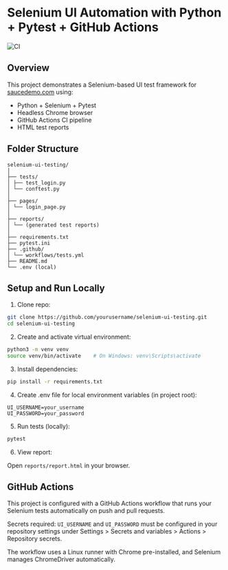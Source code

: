 # Selenium UI Automation with Python + Pytest + GitHub Actions

![CI](https://github.com/your-username/your-repo/actions/workflows/ci.yml/badge.svg)

## Overview

This project demonstrates a Selenium-based UI test framework for [saucedemo.com](https://www.saucedemo.com) using:

- Python + Selenium + Pytest
- Headless Chrome browser
- GitHub Actions CI pipeline
- HTML test reports

## Folder Structure

```
selenium-ui-testing/
│
├── tests/
│ ├── test_login.py
│ └── conftest.py
│
├── pages/
│ └── login_page.py
│
├── reports/
│ └── (generated test reports)
│
├── requirements.txt
├── pytest.ini
├── .github/
│ └── workflows/tests.yml
├── README.md
└── .env (local)
```

## Setup and Run Locally

1. Clone repo:

```bash
git clone https://github.com/yourusername/selenium-ui-testing.git
cd selenium-ui-testing
```

2. Create and activate virtual environment:

```bash
python3 -m venv venv
source venv/bin/activate    # On Windows: venv\Scripts\activate
```

3. Install dependencies:

```bash
pip install -r requirements.txt
```

4. Create .env file for local environment variables (in project root):

```env
UI_USERNAME=your_username
UI_PASSWORD=your_password
```

5. Run tests (locally):

```bash
pytest
```

6. View report:

Open `reports/report.html` in your browser.

## GitHub Actions

This project is configured with a GitHub Actions workflow that runs your Selenium tests automatically on push and pull requests.

Secrets required: `UI_USERNAME` and `UI_PASSWORD` must be configured in your repository settings under Settings > Secrets and variables > Actions > Repository secrets.

The workflow uses a Linux runner with Chrome pre-installed, and Selenium manages ChromeDriver automatically.
